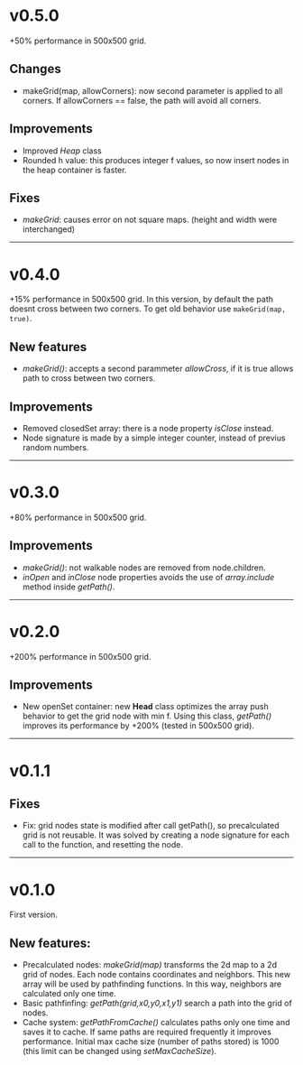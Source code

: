 # v0.5.0
+50% performance in 500x500 grid.
## Changes
* makeGrid(map, allowCorners): now second parameter is applied to all corners. If allowCorners == false, the path will avoid all corners.
## Improvements
* Improved *Heap* class
* Rounded h value: this produces integer f values, so now insert nodes in the heap container is faster.
## Fixes
* *makeGrid*: causes error on not square maps. (height and width were interchanged)  

---

# v0.4.0
+15% performance in 500x500 grid. In this version, by default the path doesnt cross between two corners. To get old behavior use <code>makeGrid(map, true)</code>.
## New features
* *makeGrid()*: accepts a second parammeter *allowCross*, if it is true allows path to cross between two corners.
## Improvements
* Removed closedSet array: there is a node property *isClose* instead.
* Node signature is made by a simple integer counter, instead of previus random numbers.

---

# v0.3.0
+80% performance in 500x500 grid.
## Improvements
* *makeGrid()*: not walkable nodes are removed from node.children.
* *inOpen* and *inClose* node properties avoids the use of *array.include* method inside *getPath()*.  

---

# v0.2.0
+200% performance in 500x500 grid.
## Improvements
* New openSet container: new **Head** class optimizes the array push behavior to get the grid node with min f. Using this class, *getPath()* improves its performance by +200% (tested in 500x500 grid).  

---

# v0.1.1
## Fixes
* Fix: grid nodes state is modified after call getPath(), so precalculated grid is not reusable. It was solved by creating a node signature for each call to the function, and resetting the node.  

---

# v0.1.0
First version.
## New features:
* Precalculated nodes: *makeGrid(map)* transforms the 2d map to a 2d grid of nodes. Each node contains coordinates and neighbors. This new array will be used by pathfinding functions. In this way, neighbors are calculated only one time.
* Basic pathfinfing: *getPath(grid,x0,y0,x1,y1)* search a path into the grid of nodes.
* Cache system: *getPathFromCache()* calculates paths only one time and saves it to cache. If same paths are required frequently it improves performance. Initial max cache size (number of paths stored) is 1000 (this limit can be changed using *setMaxCacheSize*).
